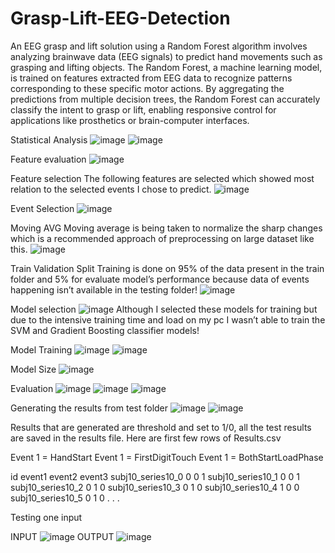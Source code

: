 # Grasp-Lift-EEG-Detection

An EEG grasp and lift solution using a Random Forest algorithm involves analyzing brainwave data (EEG signals) to predict hand movements such as grasping and lifting objects. The Random Forest, a machine learning model, is trained on features extracted from EEG data to recognize patterns corresponding to these specific motor actions. By aggregating the predictions from multiple decision trees, the Random Forest can accurately classify the intent to grasp or lift, enabling responsive control for applications like prosthetics or brain-computer interfaces.

Statistical Analysis
![image](https://github.com/ZakriaComputerEngineer/Grasp-Lift-EEG-Detection/assets/150436890/96949125-a163-41f9-8b4c-a7ddb22e7b6f)
![image](https://github.com/ZakriaComputerEngineer/Grasp-Lift-EEG-Detection/assets/150436890/eb3fb7bd-3a07-490f-91bc-18d510675d85)

Feature evaluation
![image](https://github.com/ZakriaComputerEngineer/Grasp-Lift-EEG-Detection/assets/150436890/f174dee3-a985-4b0d-a8a9-fb7c1733f05b)

Feature selection
The following features are selected which showed most relation to the selected events I chose to predict.
![image](https://github.com/ZakriaComputerEngineer/Grasp-Lift-EEG-Detection/assets/150436890/a875f00f-28e8-49b5-b2b4-c10a6038b064)

Event Selection
![image](https://github.com/ZakriaComputerEngineer/Grasp-Lift-EEG-Detection/assets/150436890/9b2aea34-c17d-411e-8eec-84120fb6facd)

Moving AVG
Moving average is being taken to normalize the sharp changes which is a recommended approach of preprocessing on large dataset like this.
![image](https://github.com/ZakriaComputerEngineer/Grasp-Lift-EEG-Detection/assets/150436890/b1eb5062-bf7d-4d45-9697-3e465c1d9376)

Train Validation Split
Training is done on 95% of the data present in the train folder and 5% for evaluate model’s performance because data of events happening isn’t available in the testing folder!
 ![image](https://github.com/ZakriaComputerEngineer/Grasp-Lift-EEG-Detection/assets/150436890/98779535-e550-49d4-8475-323ae1aded1c)

 Model selection
 ![image](https://github.com/ZakriaComputerEngineer/Grasp-Lift-EEG-Detection/assets/150436890/b83965a1-2792-4cca-a621-ee64ba6f1f27)
 Although I selected these models for training but due to the intensive training time and load on my pc I wasn’t able to train the SVM and Gradient Boosting classifier models!

 Model Training
 ![image](https://github.com/ZakriaComputerEngineer/Grasp-Lift-EEG-Detection/assets/150436890/c9bb8e20-e07e-4b67-b3b7-2d44067ca587)
 ![image](https://github.com/ZakriaComputerEngineer/Grasp-Lift-EEG-Detection/assets/150436890/9ee89bbb-396f-4573-8194-a0a1b7752d42)

 Model Size
 ![image](https://github.com/ZakriaComputerEngineer/Grasp-Lift-EEG-Detection/assets/150436890/9579b8a6-b083-41b6-9588-670417aa05bd)

 Evaluation
 ![image](https://github.com/ZakriaComputerEngineer/Grasp-Lift-EEG-Detection/assets/150436890/10d655c9-f0e8-4a13-a2ed-bf2268666ce0)
 ![image](https://github.com/ZakriaComputerEngineer/Grasp-Lift-EEG-Detection/assets/150436890/7f38e69a-2856-4af0-b088-ce3830dab457)
 ![image](https://github.com/ZakriaComputerEngineer/Grasp-Lift-EEG-Detection/assets/150436890/7f3a2baa-44fd-4fb1-b4af-f201d8f358c1)

 Generating the results from test folder
 ![image](https://github.com/ZakriaComputerEngineer/Grasp-Lift-EEG-Detection/assets/150436890/ca0ebc92-4dab-42dc-b7ac-dbea23304a72)
 ![image](https://github.com/ZakriaComputerEngineer/Grasp-Lift-EEG-Detection/assets/150436890/638ea9fe-e338-4216-8713-51657aa005a7)

 Results that are generated are threshold and set to 1/0, all the test results are saved in the results file.
Here are first few rows of Results.csv

Event 1 = HandStart
Event 1 = FirstDigitTouch
Event 1 = BothStartLoadPhase

id              	event1	event2	event3
subj10_series10_0  	0      	0      	1
subj10_series10_1	  0      	0      	1
subj10_series10_2	  0      	1      	0
subj10_series10_3	  0      	1      	0
subj10_series10_4	  1      	0  	    0
subj10_series10_5	  0      	1      	0
.
.
.

Testing one input

INPUT
![image](https://github.com/ZakriaComputerEngineer/Grasp-Lift-EEG-Detection/assets/150436890/b6bae3ab-d482-42cd-b0c8-6908e83906f1)
OUTPUT
![image](https://github.com/ZakriaComputerEngineer/Grasp-Lift-EEG-Detection/assets/150436890/5fa290ec-bb45-4c85-81b7-6cecb901ecc5)



